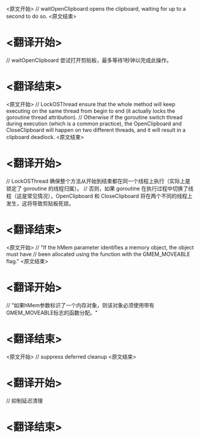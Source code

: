 
<原文开始>
// waitOpenClipboard opens the clipboard, waiting for up to a second to do so.
<原文结束>

# <翻译开始>
// waitOpenClipboard 尝试打开剪贴板，最多等待1秒钟以完成此操作。
# <翻译结束>


<原文开始>
	// LockOSThread ensure that the whole method will keep executing on the same thread from begin to end (it actually locks the goroutine thread attribution).
	// Otherwise if the goroutine switch thread during execution (which is a common practice), the OpenClipboard and CloseClipboard will happen on two different threads, and it will result in a clipboard deadlock.
<原文结束>

# <翻译开始>
// LockOSThread 确保整个方法从开始到结束都在同一个线程上执行（实际上是锁定了 goroutine 的线程归属）。
// 否则，如果 goroutine 在执行过程中切换了线程（这是常见情况），OpenClipboard 和 CloseClipboard 将在两个不同的线程上发生，这将导致剪贴板死锁。
# <翻译结束>


<原文开始>
	// "If the hMem parameter identifies a memory object, the object must have
	// been allocated using the function with the GMEM_MOVEABLE flag."
<原文结束>

# <翻译开始>
// "如果hMem参数标识了一个内存对象，则该对象必须使用带有GMEM_MOVEABLE标志的函数分配。"
# <翻译结束>


<原文开始>
// suppress deferred cleanup
<原文结束>

# <翻译开始>
// 抑制延迟清理
# <翻译结束>


